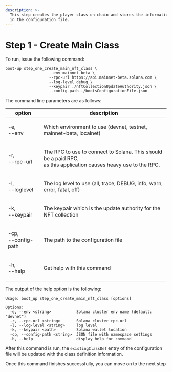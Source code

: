```yaml
---
description: >-
  This step creates the player class on chain and stores the information needed
  in the configuration file.
---
```


# Step 1 - Create Main Class

To run, issue the following command:

```
boot-up step_one_create_main_nft_class \
                   --env mainnet-beta \
                   --rpc-url https://api.mainnet-beta.solana.com \
                   --log-level debug \
                   --keypair ./nftCollectionUpdateAuthority.json \
                   --config-path ./bootsConfigurationFile.json
```

The command line parameters are as follows:

| option                       | description                                                                                                                |
| ---------------------------- | -------------------------------------------------------------------------------------------------------------------------- |
| <p>-e,<br>--env</p>          | Which environment to use (devnet, testnet, mainnet-beta, localnet)                                                         |
| <p>-r,<br>--rpc-url</p>      | <p>The RPC to use to connect to Solana. This should be a paid RPC,<br>as this application causes heavy use to the RPC.</p> |
| <p>-l,<br>--loglevel</p>     | The log level to use (all, trace, DEBUG, info, warn, error, fatal, off)                                                    |
| <p>-k,<br>--keypair</p>      | The keypair which is the update authority for the NFT collection                                                           |
| <p>-cp,<br>--config-path</p> | The path to the configuration file                                                                                         |
| <p>-h,<br>--help</p>         | Get help with this command                                                                                                 |

The output of the help option is the following:

```
Usage: boot_up step_one_create_main_nft_class [options]

Options:
  -e, --env <string>           Solana cluster env name (default: "devnet")
  -r, --rpc-url <string>       Solana cluster rpc-url
  -l, --log-level <string>     log level
  -k, --keypair <path>         Solana wallet location
  -cp, --config-path <string>  JSON file with namespace settings
  -h, --help                   display help for command
```

After this command is run, the `existingClassDef` entry of the configuration file will be updated with the class definition information.

Once this command finishes successfully, you can move on to the next step
